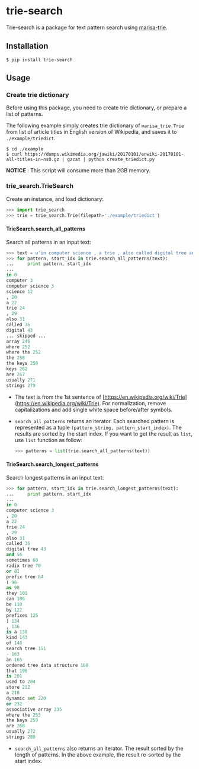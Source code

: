 # trie-search
Trie-search is a package for text pattern search using [marisa-trie](https://github.com/pytries/marisa-trie).

## Installation

```
$ pip install trie-search
```

## Usage

### Create trie dictionary
Before using this package, you need to create trie dictionary, or prepare a list of patterns.

The following example simply creates trie dictionary of `marisa_trie.Trie` from list of article titles in English version of Wikipedia, and saves it to `./example/triedict`.


```
$ cd ./example
$ curl https://dumps.wikimedia.org/jawiki/20170101/enwiki-20170101-all-titles-in-ns0.gz | gzcat | python create_triedict.py
```

**NOTICE** : This script will consume more than 2GB memory.

### trie_search.TrieSearch
Create an instance, and load dictionary:

```python
>>> import trie_search
>>> trie = trie_search.Trie(filepath='./example/triedict')
```

#### TrieSearch.search\_all\_patterns
Search all patterns in an input text:

```python
>>> text = u'in computer science , a trie , also called digital tree and sometimes radix tree or prefix tree ( as they can be searched by prefixes ) , is a kind of search tree - an ordered tree data structure that is used to store a dynamic set or associative array where the keys are usually strings .'
>>> for pattern, start_idx in trie.search_all_patterns(text):
...     print pattern, start_idx
...
in 0
computer 3
computer science 3
science 12
, 20
a 22
trie 24
, 29
also 31
called 36
digital 43
... skipped ...
array 246
where 252
where the 252
the 258
the keys 258
keys 262
are 267
usually 271
strings 279 
```

* The text is from the 1st sentence of [https://en.wikipedia.org/wiki/Trie](https://en.wikipedia.org/wiki/Trie).    For normalization, remove capitalizations and add single white space before/after symbols.
* `search_all_patterns` returns an iterator. Each searched pattern is represented as a tuple `(pattern_string, pattern_start_index)`. The results are sorted by the start index. If you want to get the result as `list`, use `list` function as follow:
	
	```python
	>>> patterns = list(trie.search_all_patterns(text))
	```

#### TrieSearch.search\_longest\_patterns
Search longest patterns in an input text:

```python
>>> for pattern, start_idx in trie.search_longest_patterns(text):
...     print pattern, start_idx
...
in 0
computer science 3
, 20
a 22
trie 24
, 29
also 31
called 36
digital tree 43
and 56
sometimes 60
radix tree 70
or 81
prefix tree 84
( 96
as 98
they 101
can 106
be 110
by 122
prefixes 125
) 134
, 136
is a 138
kind 143
of 148
search tree 151
- 163
an 165
ordered tree data structure 168
that 196
is 201
used to 204
store 212
a 218
dynamic set 220
or 232
associative array 235
where the 253
the keys 259
are 268
usually 272
strings 280
```

* `search_all_patterns` also returns an iterator. The result sorted by the length of patterns. In the above example, the result re-sorted by the start index.